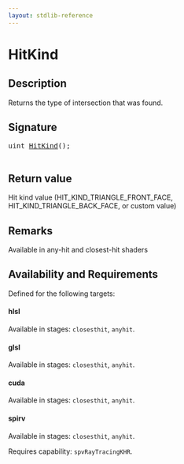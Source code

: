 ```yaml
---
layout: stdlib-reference
---
```


# HitKind

## Description

Returns the type of intersection that was found.



## Signature 

<pre>
<span class="code_keyword">uint</span> <a href="/stdlib-reference/global-decls/hitkind-03">HitKind</a>();

</pre>

## Return value
Hit kind value (HIT_KIND_TRIANGLE_FRONT_FACE, HIT_KIND_TRIANGLE_BACK_FACE, or custom value)

## Remarks
Available in any-hit and closest-hit shaders


## Availability and Requirements

Defined for the following targets:

#### hlsl
Available in stages: `closesthit`, `anyhit`.

#### glsl
Available in stages: `closesthit`, `anyhit`.

#### cuda
Available in stages: `closesthit`, `anyhit`.

#### spirv
Available in stages: `closesthit`, `anyhit`.

Requires capability: `spvRayTracingKHR`.


